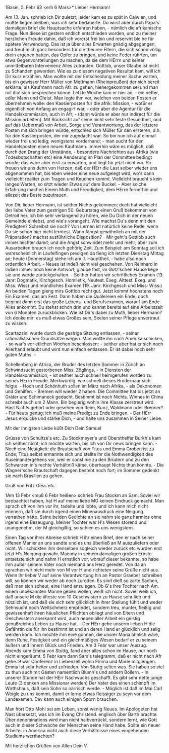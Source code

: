  1Basel, 5. Febr 63
 <erh 6 Mars>*
Lieber Hermann!

Am 13. Jan. schrieb ich Dir zuletzt; leider kam es zu spät in Calw an, und mußte liegen bleiben, was ich sehr bedauerte. Du wirst aber durch Papa's damaligen Brief die Hauptsache erfahren haben, - nämlich die afrikanische Frage. Nun diese ist gestern endlich entschieden worden, und zu meiner herzlichen Freude dahin, daß ich vorerst frei bin und reservirt bleibe für spätere Verwendung. Das ist ja über alles Erwarten gnädig abgegangen, und freut mich ganz besonders für die theuren Eltern, die sich schon völlig drein ergeben hatten, das Opfer zu bringen, und keine Feder rührten, um etwa Gegenvorstellungen zu machen, da sie dem HErrn und seiner unmittelbaren Intervenienz Alles zutrauten. Gottlob, unser Glaube ist nicht zu Schanden geworden. Wie es zu diesem negativen Resultat kam, will ich Dir kurz erzählen. Man wollte mit der Entscheidung meiner Sache warten, bis ein gewisser Herr Müller von Mettmann (Rheinpreußen) der sich bereit erklärte, als Kaufmann nach Afr. zu gehen, hiehergekommen sei und man mit ihm sich besprechen könne. Letzte Woche kam er hier an, - ein netter, edler Mann und Christ. Man legte ihm vor, welchen von beiden Posten er übernehmen wolle: den Kassierposten für die afrik. Mission, - wofür er eigentlich von Anfang an engagirt war, - oder aber die Agentur für die Handelskommission, auch in Afr, - (dann würde er aber nur indirect für die Mission arbeiten). Mit Rücksicht auf seine nicht sehr feste Gesundheit, und auf das Uebermaß von Arbeit, Sorge und Verantwortung, das der letztere Posten mit sich bringen würde, entschied sich Müller für den ersteren, d.h. für den Kassierposten, der mir zugedacht war. So bin nun ich auf einmal wieder frei und ledig; wenigstens vorderhand; - man sucht für den Handelsposten einen neuen Kaufmann. Immerhin wäre es möglich, daß durch den Drang der Umstände, - besondere Nachrichten aus Afrika (wie Todesbotschaften etc) eine Aenderung im Plan der Committee bedingt würde; das wäre aber erst zu erwarten, und liegt für jetzt nicht vor. So freuen wir uns denn von Herzen, daß der HErr die Last selber wieder uns abgenommen hat, bis eben wieder eine neue aufgelegt wird, wo's dann vielleicht realiter zum Tragen und Keuchen kommt. Vielleicht braucht's kein langes Warten, so sitzt wieder Etwas auf dem Buckel. - Aber solche Erfahrung machen Einem Muth und Freudigkeit, dem HErrn fernerhin und allezeit das Beste zuzutrauen.

Von Dir, lieber Hermann, ist seither Nichts gekommen; doch hat vielleicht der liebe Vater zum gestrigen 50. Geburtstag einen Gruß bekommen von Detroit her. Ich bin sehr verlangend zu hören, wie Du Dich in der neuen Gemeinde einlebst, und wie's vorangeht. Wie machst Du's denn mit den Predigten? Schreibst sie noch? Von Lernen ist natürlich keine Rede, wenn Du sie schon hier nicht lerntest. Wann fängst gewöhnlich an mit der Präparation? machst ausführliche Disposition? - Mir geht's Gottlob auch immer leichter damit; und die Angst schwindet mehr und mehr; aber zum Ausarbeiten brauch ich noch gehörig Zeit. Zum Beispiel: am Sonntag soll ich wahrscheinlich in Läufelfingen predigen da fieng ich letzten Dienstag Mittag an; heute (Donnerstag) stehe ich am II. Haupttheil, - habe also noch ordentlich Arbeit. - Neues ist indeß nicht viel geschehen. Von Reinhard in Indien immer noch keine Antwort; glaube fast, im Götz'schen Hause liege sie und werde zurückgehalten. - Seither hatten wir schriftliches Examen (13. Janr: Dogmatik, Kirchgesch. Homiletik, Neutest. Exeg. Alttest. Exeg. und Miss. Wiss) und mündliches Examen (19. Janr: Kirchgesch und Miss: Wiss:) An beiden Tagen gieng mirs Gottlob recht gut. Jetzt kommt höchstens noch Ein Examen, das am Fest. Dann haben die Quälereien ein Ende; doch beginnt dann erst das große Lebens- und Berufsexamen, worauf am Ende Alles ankommt. Du stehst schon drin und kannst bereits auf eine Arbeitszeit von 6 Monaten zurückblicken. Wie ist Dir's dabei zu Muth, lieber Hermann? Ich denke mir: es muß etwas Großes sein, Seelen seiner Pflege anvertraut zu wissen.

Scartazzini wurde durch die gestrige Sitzung entlassen, - seiner rationalistischen Grundsätze wegen. Man wollte ihn nach Amerika schicken, - so war's vor etlichen Wochen beschlossen; - seither aber hat er sich noch Allerhand erlaubt und wird nun einfach entlassen. Er ist dabei noch sehr guten Muths. -

Schellenberg in Africa, der Bruder des letzten Sommer in Zürich an Schwindsucht gestorbenen Miss. Zöglings, - in Diensten der Handelskommission, - ist seither auch schnell heimgerufen worden zu seines HErrn Freude. Merkwürdig, wie schnell dieses Brüderpaar sich folgte. - Hoch und Schönhuth sollen im März nach Afrika, - als Oekonomen und Gehilfen. - Bremen will wieder 2 haben. Die Committee hat bis jetzt an Gräter und Schimaneck gedacht. Bestimmt ist noch Nichts. Winnes in China schreibt auch um 2 Mann. Bin begierig wohin ihre Klasse zerstreut wird. Hast Nichts gehört oder gesehen von Reim, Kunz, Waldmann oder Brenner? - Für heute genug; ich muß meine Predigt zu Ende bringen. - Der HErr Jesus erquicke und stärke Dich, - und halte uns zusammen in Seiner Liebe.

 Mit der innigsten Liebe küßt Dich
 Dein Samuel

Grüsse von Schultze's etc. Zu Stockmeyer's und Obersthelfer Burkh's kam ich seither nicht; ich möchte warten, bis ich von Dir news bringen kann. - Noch eine Neuigkeit: die Brautschaft von Titus und Emma Groben ist zu Ende; Titus selbst ermannte sich und stellte ihr die Nothwendigkeit des Auseinandergehens vor, weil er sonst nie zu den Brüdern und zu den Schwarzen in's rechte Verhältniß käme, überhaupt Nichts thun könnte. - Die Wagner'sche Brautschaft dagegen besteht noch fort; im Sommer gedenkt sie nach Brasilien zu gehen.

Gruß von Fritz Gess etc.


1Am 13 Febr <muß 6 Febr heißen> schrieb Frau Stockm an Sam: Soviel wir beobachtet haben, hat H auf meine liebe MG keinen Eindruck gemacht. Man sprach oft von ihm vor ihr, tadelte und lobte, und ich kann mich nicht erinnern, daß sie durch irgend einen Minenausdruck eine Neigung verrathen hätte. Seine beiden Gedichte an sie nahm sie ganz harmlos ohne irgend eine Bezeugung. Meiner Tochter war H's Wesen störend und unangenehm, der M gleichgiltig, so schien es uns wenigstens.

Einen Tag vor ihrer Abreise schrieb H ihr einen Brief, den er nach seiner offenen Manier an uns sandte und es uns überließ an M auszuliefern oder nicht. Wir schickten ihm denselben sogleich wieder zurück etc wurden erst jetzt H's Neigung gewahr. Maenny in seinem damaligen großen Ernste entsetzte sich und nahm H ernstlich vor, worauf dieser bekannte, so habe ihm außer seinem Vater noch niemand ans Herz geredet. Von da an sprachen wir nicht mehr von M vor H und richteten seine Grüße nicht aus. Wenn Ihr lieber V auf seine Verantwortung hin an Pastor Graeber schreiben will, so können wir weder ab noch zureden. Es sind dieß so zarte Sachen, daß man sich scheut, eine Hand anzulegen. Ob G's ihre Tochter nach Am. einem unbekannten Manne geben wollen, weiß ich nicht. Soviel weiß ich, daß unsere M die älteste von 10 Geschwistern zu Hause sehr lieb und nützlich ist, und daß sie sich sehr glücklich in ihrer Stellung fühlt und weder Sehnsucht noch Weltschmerz empfindet, sondern treu, munter, fleißig und gewissenhaft ihren häuslichen Pflichten obliegt und von Eltern und Geschwistern anerkannt wird, auch neben aller Arbeit ein geistig genußreiches Leben zu Hause hat. - Der HErr gebe unserm lieben H die Gefährtin die für ihn bestimmt ist und an deren Hand er glücklich und selig werden kann. Ich möchte ihm eine gönnen, die unsrer Maria ähnlich wäre, denn Ruhe, Festigkeit und ein gleichmäßiges Wesen bedarf er zu seinem äußern und innern Glück und Frieden. 
Am 3 Febr war unser Auszug. Abends kam Emma von Stuttg, fand aber alles schon im Hause, nur noch nicht eingeräumt. 5 Febr kam dann Sam's telegramm, daß er nicht nach Afr gehe. 9 war Conferenz in Liebenzell wohin Emma und Marie mitgiengen. Emma ist sehr heiter und zufrieden. Von Stuttg selten was. Sie haben so viel zu thun auch mit Gästen namentlich Blumh's und andern Bollern. - In unserer Stunde hat der HErr Nachwuchs geschafft. Es gibt sehr nette junge Leute (3 denken ans Missionar werden) Der Vater des einen schimpft im Wirthshaus, daß sein Sohn so närrisch werde. - Möglich ist daß im Mai Carl Weigle zu uns kommt, damit er lerne etwas fleissiger zu seyn vor dem Landexamen. Dav kann auch einigen Sporn brauchen.

Man hört Otto Mohl sei am Leben, sonst wenig Neues. Im Apologeten hat Nast übersetzt, was ich im Evang Christend. englisch über Barth brachte. Über denominations wird man nicht halbverrückt, sondern lernt, wie Gott auch in dieser Schwäche der Menschen seine Hand habe. Sollte ein neuer Arbeiter in America nicht auch diese Verhältnisse eines eingehenden Studiums werthachten?

 Mit herzlichen Grüßen von Allen
 Dein V.
